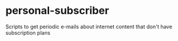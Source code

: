 # personal-subscriber
Scripts to get periodic e-mails about internet content that don't have subscription plans
